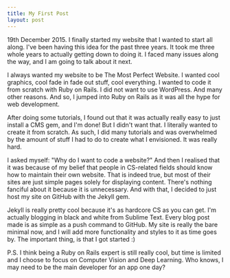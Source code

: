 ```yaml
---
title: My First Post
layout: post
---
```

19th December 2015. I finally started my website that I wanted to start all along. I've been having this idea for the past three years. It took me three whole years to actually getting down to doing it. I faced many issues along the way, and I am going to talk about it next.

I always wanted my website to be The Most Perfect Website. I wanted cool graphics, cool fade in fade out stuff, cool everything. I wanted to code it from scratch with Ruby on Rails. I did not want to use WordPress. And many other reasons. And so, I jumped into Ruby on Rails as it was all the hype for web development.

After doing some tutorials, I found out that it was actually really easy to just install a CMS gem, and I'm done! But I didn't want that. I literally wanted to create it from scratch. As such, I did many tutorials and was overwhelmed by the amount of stuff I had to do to create what I envisioned. It was really hard.

I asked myself: "Why do I want to code a website?" And then I realised that it was because of my belief that people in CS-related fields should know how to maintain their own website. That is indeed true, but most of their sites are just simple pages solely for displaying content. There's nothing fanciful about it because it is unnecessary. And with that, I decided to just host my site on GitHub with the Jekyll gem. 

Jekyll is really pretty cool because it's as hardcore CS as you can get. I'm actually blogging in black and white from Sublime Text. Every blog post made is as simple as a push command to GitHub. My site is really the bare minimal now, and I will add more functionality and styles to it as time goes by. The important thing, is that I got started :)

P.S. I think being a Ruby on Rails expert is still really cool, but time is limited and I choose to focus on Computer Vision and Deep Learning. Who knows, I may need to be the main developer for an app one day?